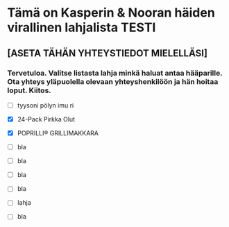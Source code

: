 # Tämä on Kasperin & Nooran häiden virallinen lahjalista TESTI
## [ASETA TÄHÄN YHTEYSTIEDOT MIELELLÄSI]
### Tervetuloa. Valitse listasta lahja minkä haluat antaa hääparille. Ota yhteys yläpuolella olevaan yhteyshenkilöön ja hän hoitaa loput. Kiitos.

- [ ] tyysoni pölyn imu ri 
- [x] 24-Pack Pirkka Olut
- [x] POPRILLI® GRILLIMAKKARA
- [ ] bla
- [ ] bla
- [ ] bla
- [ ] bla
- [ ] lahja
- [ ] bla

